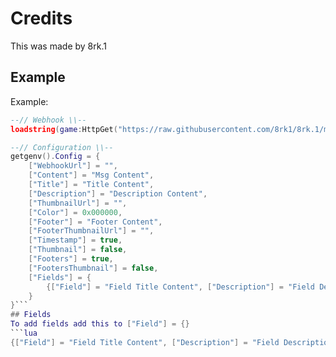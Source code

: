 # Credits
This was made by 8rk.1
## Example
Example:
```lua
--// Webhook \\--
loadstring(game:HttpGet("https://raw.githubusercontent.com/8rk1/8rk.1/main/Main.lua", true))()

--// Configuration \\--
getgenv().Config = {
    ["WebhookUrl"] = "",
    ["Content"] = "Msg Content",
    ["Title"] = "Title Content",
    ["Description"] = "Description Content",
    ["ThumbnailUrl"] = "",
    ["Color"] = 0x000000,
    ["Footer"] = "Footer Content",
    ["FooterThumbnailUrl"] = "",
    ["Timestamp"] = true,
    ["Thumbnail"] = false,
    ["Footers"] = true,
    ["FootersThumbnail"] = false,
    ["Fields"] = {
        {["Field"] = "Field Title Content", ["Description"] = "Field Description Content"},
    }
}```
## Fields
To add fields add this to ["Field"] = {}
```lua
{["Field"] = "Field Title Content", ["Description"] = "Field Description Content"},```
